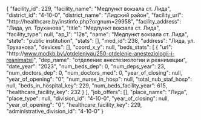 {
    "facility_id": 229,
    "facility_name": "Медпункт вокзала ст. Лида",
    "district_id": "4-10-0",
    "district_name": "Лидский район",
    "facility_url": "http:\/\/healthcare.by\/instinfo.php?orgnum=29958",
    "facility_address": "Лида, ул. Труханова",
    "title": "Медпункт вокзала ст. Лида",
    "facility_type": null,
    "ap_1": "12в",
    "name": "Медпункт вокзала ст. Лида",
    "state": "public institution",
    "stats": [],
    "med_id": 238,
    "address": "Лида, ул. Труханова",
    "devices": [],
    "coord_x_y": null,
    "beds_stats": [
        {
            "url": "http:\/\/www.modkb.by\/otdeleniya\/250-otdelenie-anesteziologii-i-reanimatsii",
            "dep_name": "отделение анестезиологии и реанимации",
            "date_year": "2023",
            "num_beds_dep": 0,
            "num_deps_year": 23,
            "num_doctors_dep": 0,
            "num_doctors_med": 0,
            "year_of_closing": null,
            "year_of_opening": "0",
            "num_nurse_in_hosp": null,
            "total_nub_staf_hosp": null,
            "beds_in_hospital_key": 229,
            "num_beds_facility_year": 615,
            "healthcare_facility_key": 232
        }
    ],
    "job_offers": [],
    "place_name": "Лида",
    "place_type": null,
    "division_id": "4-10-0",
    "year_of_closing": null,
    "year_of_opening": "0",
    "healthcare_facility_key": 229,
    "administrative_division_id": "4-10-0"
}